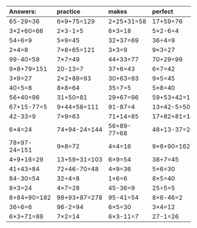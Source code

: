 | Answers: | practice | makes | perfect | ! |
| :--- | :--- | :--- | :--- | :--- |
| 65-29=36 | 6×9+75=129 | 2+25+31=58 | 17+59=76 | 48÷8=6 | 
| 3×2+60=66 | 2×3-1=5 | 6×3=18 | 5×2-6=4 | 20÷5=4 | 
| 54÷6=9 | 5×9=45 | 32+37=69 | 36÷4=9 | 14+40=54 | 
| 2×4=8 | 7×8+65=121 | 3×3=9 | 9×3=27 | 8×6=48 | 
| 99-40=59 | 7×7=49 | 44+33=77 | 70+29=99 | 67-24=43 | 
| 9×8+79=151 | 20-13=7 | 37+6=43 | 6×7=42 | 2×6=12 | 
| 3×9=27 | 2×2+89=93 | 30+63=93 | 9×5=45 | 6×2+56=68 | 
| 40÷5=8 | 8×8=64 | 35÷7=5 | 5×8=40 | 7×6+78=120 | 
| 56+40=96 | 31+50=81 | 29+67=96 | 59+53+42=154 | 39-31=8 | 
| 67+15-77=5 | 9+44+58=111 | 91-87=4 | 13+42-5=50 | 7×4=28 | 
| 42-33=9 | 7×9=63 | 71+14=85 | 17+82+81=180 | 30+59+73=162 | 
| 6×4=24 | 74+94-24=144 | 56+89-77=68 | 48+13-37=24 | 3×5+15=30 | 
| 78+97-24=151 | 9×8=72 | 4×4=16 | 9×8+90=162 | 4×8=32 | 
| 4+9+16=29 | 13+59+31=103 | 6×9=54 | 38+7=45 | 6×8=48 | 
| 41+43=84 | 72+46-70=48 | 4×9=36 | 5×6=30 | 64+25=89 | 
| 84-30=54 | 32÷4=8 | 1×6=6 | 8×5=40 | 3×7+89=110 | 
| 8×3=24 | 4×7=28 | 45-36=9 | 25÷5=5 | 93-9=84 | 
| 8+84+90=182 | 98+93+87=278 | 95-41=54 | 8×6-46=2 | 17+82=99 | 
| 36÷6=6 | 96-2=94 | 6×5=30 | 3×4=12 | 8×2=16 | 
| 6×3+71=89 | 7×2=14 | 6×3-11=7 | 27-1=26 | 1×2=2 | 
